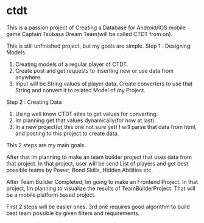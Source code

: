 # ctdt

This is a passion project of Creating a Database for Android/IOS mobile game Captain Tsubasa Dream Team(will be called CTDT from on).

This is still unfinished project, but my goals are simple.
Step 1 : Designing Models
1. Creating models of a regular player of CTDT.
2. Create post and get requests to inserting new or use data from anywhere.
3. Input will be String values of player data. Create converters to use that String and convert it to related Model of my Project.

Step 2 : Creating Data
1. Using well know CTDT sites to get values for converting.
2. Im planning get that values dynamically(for now at last).
3. In a new project(or this one not sure yet) I will parse that data from html, and posting to this project to create data.

This 2 steps are my main goals. 

After that Im planning to make an team builder project that uses data from that project. 
In that project, user will be send List of players and get best possible teams by Power, Bond Skills, Hidden Abilities etc.

After Team Builder Completed, Im going to make an Frontend Project. 
In that project, Im planning to visualize the results of TeamBuilderProject. That will be a mobile platform based project.

First 2 steps will be easier ones.
3rd one requires good algorithm to build best team possible by given filters and requirements.
